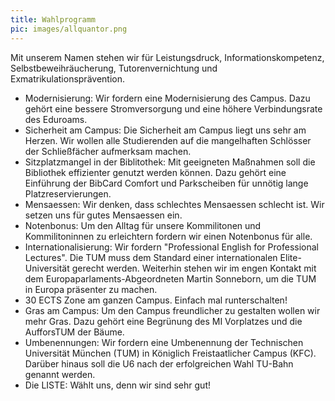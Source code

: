 ```yaml
---
title: Wahlprogramm 
pic: images/allquantor.png 
---
```



Mit unserem Namen stehen wir für Leistungsdruck, Informationskompetenz, Selbstbeweihräucherung, Tutorenvernichtung und Exmatrikulationsprävention.

* Modernisierung: Wir fordern eine Modernisierung des Campus. Dazu gehört eine bessere Stromversorgung und eine höhere Verbindungsrate des Eduroams. 
* Sicherheit am Campus: Die Sicherheit am Campus liegt uns sehr am Herzen. Wir wollen alle Studierenden auf die mangelhaften Schlösser der Schließfächer aufmerksam machen.
* Sitzplatzmangel in der Biblitothek: Mit geeigneten Maßnahmen soll die Bibliothek effizienter genutzt werden können. Dazu gehört eine Einführung der BibCard Comfort und Parkscheiben für unnötig lange Platzreservierungen.
* Mensaessen: Wir denken, dass schlechtes Mensaessen schlecht ist. Wir setzen uns für gutes Mensaessen ein.
* Notenbonus: Um den Alltag für unsere Kommilitonen und Kommilitoninnen zu erleichtern fordern wir einen Notenbonus für alle.
* Internationalisierung: Wir fordern "Professional English for Professional Lectures". Die TUM muss dem Standard einer internationalen Elite-Universität gerecht werden. Weiterhin stehen wir im engen Kontakt mit dem Europaparlaments-Abgeordneten Martin Sonneborn, um die TUM in Europa präsenter zu machen.
* 30 ECTS Zone am ganzen Campus. Einfach mal runterschalten!
* Gras am Campus: Um den Campus freundlicher zu gestalten wollen wir mehr Gras. Dazu gehört eine Begrünung des MI Vorplatzes und die AufforsTUM der Bäume.
* Umbenennungen: Wir fordern eine Umbenennung der Technischen Universität München (TUM) in Königlich Freistaatlicher Campus (KFC). Darüber hinaus soll die U6 nach der erfolgreichen Wahl TU-Bahn genannt werden.
* Die LISTE: Wählt uns, denn wir sind sehr gut!
